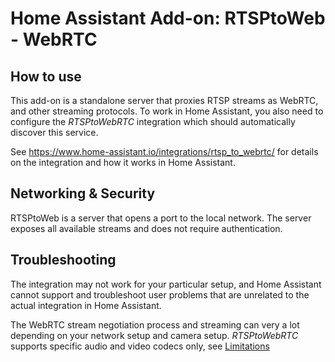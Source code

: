 # Home Assistant Add-on: RTSPtoWeb - WebRTC

## How to use

This add-on is a standalone server that proxies RTSP streams as WebRTC, and other streaming protocols. To work in Home Assistant, you also need to configure the *RTSPtoWebRTC* integration which should automatically discover this service.

See https://www.home-assistant.io/integrations/rtsp_to_webrtc/ for details on the integration and how it works in Home Assistant.

## Networking & Security

RTSPtoWeb is a server that opens a port to the local network. The server exposes all available streams and does not require authentication.

## Troubleshooting

The integration may not work for your particular setup, and Home Assistant cannot support and troubleshoot user problems that are unrelated to the actual integration in Home Assistant.

The WebRTC stream negotiation process and streaming can very a lot depending on your network setup and camera setup. *RTSPtoWebRTC* supports specific audio and video codecs only, see [Limitations](https://github.com/deepch/RTSPtoWeb#limitations)


